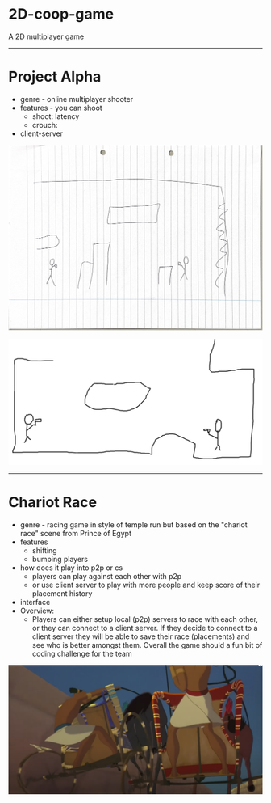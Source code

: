 # 2D-coop-game
 A 2D multiplayer game

---

# Project Alpha
- genre - online multiplayer shooter
- features - you can shoot
	- shoot: latency
	- crouch: 
- client-server

![alphaproject](img/alphaproject1.png)

![alphaproject](img/alphaproject2.png)

---

# Chariot Race

- genre - racing game in style of temple run but based on the "chariot race" scene from Prince of Egypt 
- features 
	- shifting
	- bumping players
- how does it play into p2p or cs
	- players can play against each other with p2p
	- or use client server to play with more people and keep score of their placement history
- interface
- Overview:
	- Players can either setup local (p2p) servers to race with each other, or they can connect to a client server. If they decide to connect to a client server they will be able to save their race (placements) and see who is better amongst them. Overall the game should a fun bit of coding challenge for the team

![templerun](img/templerun.png)
